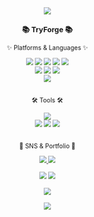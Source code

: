 <div align=center>
	<img src="https://capsule-render.vercel.app/api?type=waving&color=auto&height=200&section=header&text=Sol%20Github!&fontSize=90" />	
</div>
<div align=center>
	<h3>📚 TryForge 📚</h3>
	<p>✨ Platforms & Languages ✨</p>
</div>
<div align="center">
	<img src="https://img.shields.io/badge/Java-007396?style=flat&logo=Conda-Forge&logoColor=white" />
	<img src="https://img.shields.io/badge/HTML5-E34F26?style=flat&logo=HTML5&logoColor=white" />
	<img src="https://img.shields.io/badge/CSS3-1572B6?style=flat&logo=CSS3&logoColor=white" />
	<img src="https://img.shields.io/badge/JavaScript-F7DF1E?style=flat&logo=JavaScript&logoColor=white" />
	<img src="https://img.shields.io/badge/jQuery-0769AD?style=flat&logo=jQuery&logoColor=white" />
	<br>
	<img src="https://img.shields.io/badge/Spring-6DB33F?style=flat&logo=Spring&logoColor=white" />
	<img src="https://img.shields.io/badge/Bootstrap-7952B3?style=flat&logo=Bootstrap&logoColor=white" />
	<img src="https://img.shields.io/badge/Mybatis-000000?style=flat&logo=Fluentd&logoColor=white" />
	<br>
	<img src="https://img.shields.io/badge/Oracle%20SQL-F80000?style=flat&logo=Oracle&logoColor=white" />
</div>
<br>
<div align=center>
	<p>🛠 Tools 🛠</p>
</div>
<div align=center>
	<img src="https://img.shields.io/badge/Eclipse%20IDE-2C2255?style=flat&logo=EclipseIDE&logoColor=white" />
	<br>
	<img src="https://img.shields.io/badge/Tomcat-F8DC75?style=flat&logo=ApacheTomcat&logoColor=white" />
	<img src="https://img.shields.io/badge/SVN-809CC9?style=flat&logo=Subversion&logoColor=white" />
	<img src="https://img.shields.io/badge/GitHub-181717?style=flat&logo=GitHub&logoColor=white" />
</div>
<br>
<div align=center>
	<p>🎨 SNS & Portfolio 🎨</p>
</div>
<div align="center">
    <a href="mailto:ghdwjdgh89@gmail.com">
        <img src="https://img.shields.io/badge/Mail-30B980?style=flat&logo=Gmail&logoColor=white" />
    </a>
    <a href="https://www.notion.so/240dd2c782d4438ea877d8a1f4224400">
        <img src="https://img.shields.io/badge/Notion-000000?style=flat&logo=Notion&logoColor=white" />
    </a>
    <br><br>
    <img src="https://github-readme-stats.vercel.app/api/top-langs/?username=limsol02&layout=compact">
    <img src="https://github-readme-stats.vercel.app/api?username=limsol02&show_icons=true">
    <br><br>
    <img src="https://github-contributor-stats.vercel.app/api?username=limsol02">
    <br><br>
    <img src="./profile-3d-contrib/profile-season-animate.svg">
</div>

